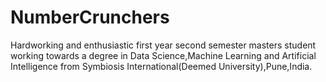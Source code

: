 # NumberCrunchers
Hardworking and enthusiastic first year second semester masters student working towards a degree in Data Science,Machine Learning and Artificial Intelligence from Symbiosis International(Deemed University),Pune,India.
